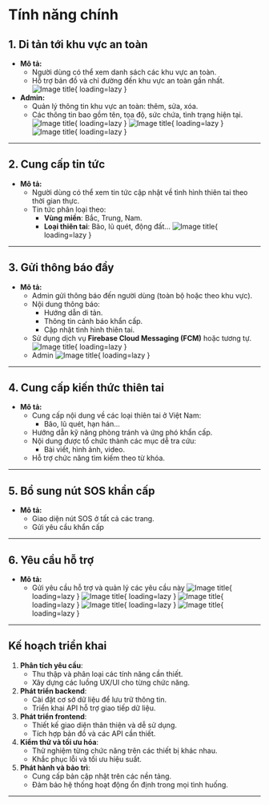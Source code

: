 # Tính năng chính
## 1. **Di tản tới khu vực an toàn**
- **Mô tả:**
    - Người dùng có thể xem danh sách các khu vực an toàn.
    - Hỗ trợ bản đồ và chỉ đường đến khu vực an toàn gần nhất.
    ![Image title](assets/KhuDiTan.jpeg){ loading=lazy }
- **Admin:**
    - Quản lý thông tin khu vực an toàn: thêm, sửa, xóa.
    - Các thông tin bao gồm tên, tọa độ, sức chứa, tình trạng hiện tại.
    ![Image title](assets/CapNhatKhuDiTan.jpeg){ loading=lazy }
    ![Image title](assets/CapNhatKhuDiTan2.jpeg){ loading=lazy }
    ![Image title](assets/CapNhatKhuDiTan2.jpeg){ loading=lazy }

---

## 2. **Cung cấp tin tức**
- **Mô tả:**
    - Người dùng có thể xem tin tức cập nhật về tình hình thiên tai theo thời gian thực.
    - Tin tức phân loại theo:
        - **Vùng miền**: Bắc, Trung, Nam.
        - **Loại thiên tai**: Bão, lũ quét, động đất...
![Image title](assets/TinTuc.jpeg){ loading=lazy }
---

## 3. **Gửi thông báo đẩy**
- **Mô tả:**
    - Admin gửi thông báo đến người dùng (toàn bộ hoặc theo khu vực).
    - Nội dung thông báo:
        - Hướng dẫn di tản.
        - Thông tin cảnh báo khẩn cấp.
        - Cập nhật tình hình thiên tai.
    - Sử dụng dịch vụ **Firebase Cloud Messaging (FCM)** hoặc tương tự.
![Image title](assets/TBPush.jpg){ loading=lazy }
    - Admin
![Image title](assets/TB.jpeg){ loading=lazy }
---

## 4. **Cung cấp kiến thức thiên tai**
- **Mô tả:**
    - Cung cấp nội dung về các loại thiên tai ở Việt Nam:
        - Bão, lũ quét, hạn hán...
    - Hướng dẫn kỹ năng phòng tránh và ứng phó khẩn cấp.
    - Nội dung được tổ chức thành các mục dễ tra cứu:
        - Bài viết, hình ảnh, video.
    - Hỗ trợ chức năng tìm kiếm theo từ khóa.
---
## 5. **Bổ sung nút SOS khẩn cấp**
- **Mô tả:**
    - Giao diện nút SOS ở tất cả các trang. 
    - Gửi yêu cầu khẩn cấp 
---
## 6. **Yêu cầu hỗ trợ**
- **Mô tả:**
    - Gửi yêu cầu hỗ trợ và quản lý các yêu cầu này 
![Image title](assets/YC1.jpeg){ loading=lazy }
![Image title](assets/YC2.jpeg){ loading=lazy }
![Image title](assets/YC3.jpeg){ loading=lazy }
![Image title](assets/YC4.jpeg){ loading=lazy }
![Image title](assets/YCHoTroAdmin.jpeg){ loading=lazy }
---

## Kế hoạch triển khai
1. **Phân tích yêu cầu**:
    - Thu thập và phân loại các tính năng cần thiết.
    - Xây dựng các luồng UX/UI cho từng chức năng.
2. **Phát triển backend**:
    - Cài đặt cơ sở dữ liệu để lưu trữ thông tin.
    - Triển khai API hỗ trợ giao tiếp dữ liệu.
3. **Phát triển frontend**:
    - Thiết kế giao diện thân thiện và dễ sử dụng.
    - Tích hợp bản đồ và các API cần thiết.
4. **Kiểm thử và tối ưu hóa**:
    - Thử nghiệm từng chức năng trên các thiết bị khác nhau.
    - Khắc phục lỗi và tối ưu hiệu suất.
5. **Phát hành và bảo trì**:
    - Cung cấp bản cập nhật trên các nền tảng.
    - Đảm bảo hệ thống hoạt động ổn định trong mọi tình huống.

---